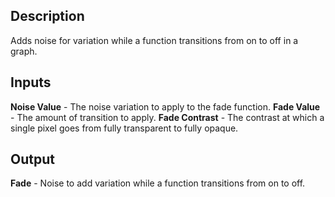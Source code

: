 ## Description
Adds noise for variation while a function transitions from on to off in a graph.

## Inputs
**Noise Value** - The noise variation to apply to the fade function.
**Fade Value** - The amount of transition to apply.
**Fade Contrast** - The contrast at which a single pixel goes from fully transparent to fully opaque.

## Output
**Fade** - Noise to add variation while a function transitions from on to off.
